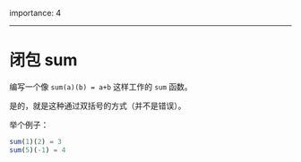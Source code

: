 importance: 4

---

# 闭包 sum

编写一个像 `sum(a)(b) = a+b` 这样工作的 `sum` 函数。

是的，就是这种通过双括号的方式（并不是错误）。

举个例子：

```js
sum(1)(2) = 3
sum(5)(-1) = 4
```

